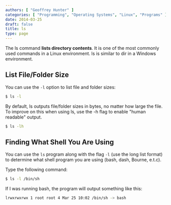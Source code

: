 ```yaml
---
authors: [ "Geoffrey Hunter" ]
categories: [ "Programming", "Operating Systems", "Linux", "Programs" ]
date: 2014-03-25
draft: false
title: ls
type: page
---
```


The ls command **lists directory contents**. It is one of the most commonly used commands in a Linux environment. ls is similar to dir in a Windows environment.

## List File/Folder Size

You can use the `-l` option to list file and folder sizes:

```sh    
$ ls -l
```

By default, ls outputs file/folder sizes in bytes, no matter how large the file. To improve on this when using ls, use the -h flag to enable "human readable" output.

```sh    
$ ls -lh
```

## Finding What Shell You Are Using

You can use the `ls` program along with the flag `-l` (use the long list format) to determine what shell program you are using (bash, dash, Bourne, e.t.c).

Type the following command:

```sh  
$ ls -l /bin/sh
```  

If I was running bash, the program will output something like this:

```sh    
lrwxrwxrwx 1 root root 4 Mar 25 10:02 /bin/sh -> bash
```